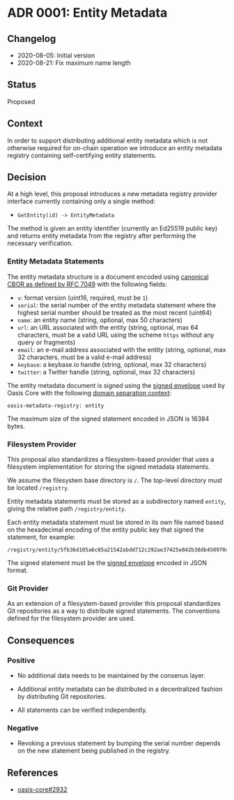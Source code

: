 # ADR 0001: Entity Metadata

## Changelog

- 2020-08-05: Initial version
- 2020-08-21: Fix maximum name length

## Status

Proposed

## Context

In order to support distributing additional entity metadata which is not
otherwise required for on-chain operation we introduce an entity metadata
registry containing self-certifying entity statements.

## Decision

At a high level, this proposal introduces a new metadata registry provider
interface currently containing only a single method:

* `GetEntity(id) -> EntityMetadata`

The method is given an entity identifier (currently an Ed25519 public key) and
returns entity metadata from the registry after performing the necessary
verification.

### Entity Metadata Statements

The entity metadata structure is a document encoded using [canonical CBOR as
defined by RFC 7049] with the following fields:

* `v`: format version (uint16, required, must be `1`)
* `serial`: the serial number of the entity metadata statement where the highest
  serial number should be treated as the most recent (uint64)
* `name`: an entity name (string, optional, max 50 characters)
* `url`: an URL associated with the entity (string, optional, max 64 characters,
  must be a valid URL using the scheme `https` without any query or fragments)
* `email`: an e-mail address associated with the entity (string, optional, max
  32 characters, must be a valid e-mail address)
* `keybase`: a keybase.io handle (string, optional, max 32 characters)
* `twitter`: a Twitter handle (string, optional, max 32 characters)

The entity metadata document is signed using the [signed envelope] used by Oasis
Core with the following [domain separation context]:

```
oasis-metadata-registry: entity
```

The maximum size of the signed statement encoded in JSON is 16384 bytes.

<!-- markdownlint-disable line-length -->
[canonical CBOR as defined by RFC 7049]: https://tools.ietf.org/html/rfc7049
[signed envelope]: https://pkg.go.dev/github.com/oasisprotocol/oasis-core/go/common/crypto/signature?tab=doc#Signed
[domain separation context]: https://github.com/oasisprotocol/oasis-core/blob/master/docs/crypto.md#domain-separation
<!-- markdownlint-enable line-length -->

### Filesystem Provider

This proposal also standardizes a filesystem-based provider that uses a
filesystem implementation for storing the signed metadata statements.

We assume the filesystem base directory is `/`. The top-level directory must be
located `/registry`.

Entity metadata statements must be stored as a subdirectory named `entity`,
giving the relative path `/registry/entity`.

Each entity metadata statement must be stored in its own file named based on
the hexadecimal encoding of the entity public key that signed the statement, for
example:

```
/registry/entity/5fb36d105a6c85a21542abdd712c292ae37425e842b38db450970cdef0780bd8.json
```

The signed statement must be the [signed envelope] encoded in JSON format.

### Git Provider

As an extension of a filesystem-based provider this proposal standardizes Git
repositories as a way to distribute signed statements. The conventions defined
for the filesystem provider are used.

## Consequences

### Positive

- No additional data needs to be maintained by the consenus layer.

- Additional entity metadata can be distributed in a decentralized fashion by
  distributing Git repositories.

- All statements can be verified independently.

### Negative

- Revoking a previous statement by bumping the serial number depends on the new
  statement being published in the registry.

## References

- [oasis-core#2932](https://github.com/oasisprotocol/oasis-core/issues/2932)
